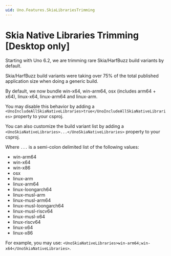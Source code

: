 ```yaml
---
uid: Uno.Features.SkiaLibrariesTrimming
---
```


# Skia Native Libraries Trimming [Desktop only]

Starting with Uno 6.2, we are trimming rare Skia/HarfBuzz build variants by default.

Skia/HarfBuzz build variants were taking over 75% of the total published application size when doing a generic build.

By default, we now bundle win-x64, win-arm64, osx (includes arm64 + x64), linux-x64, linux-arm64 and linux-arm.

You may disable this behavior by adding a `<UnoIncludeAllSkiaNativeLibraries>true</UnoIncludeAllSkiaNativeLibraries>` property to your csproj.

You can also customize the build variant list by adding a `<UnoSkiaNativeLibraries>...</UnoSkiaNativeLibraries>` property to your csproj.

Where `...` is a semi-colon delimited list of the following values:

- win-arm64
- win-x64
- win-x86
- osx
- linux-arm
- linux-arm64
- linux-loongarch64
- linux-musl-arm
- linux-musl-arm64
- linux-musl-loongarch64
- linux-musl-riscv64
- linux-musl-x64
- linux-riscv64
- linux-x64
- linux-x86

For example, you may use: `<UnoSkiaNativeLibraries>win-arm64;win-x64</UnoSkiaNativeLibraries>`.
